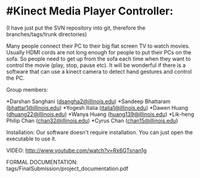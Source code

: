 #Kinect Media Player Controller:
==============
(I have just put the SVN repository into git, therefore the branches/tags/trunk
directories)


Many people connect their PC to their big flat screen TV to watch movies.
Usually HDMI cords are not long enough for people to put their PCs on the sofa.
So people need to get up from the sofa each time when they want to control
the movie (play, stop, pause etc). It will be wonderful if there is a software
that can use a kinect camera to detect hand gestures and control the PC.


Group members:

*Darshan Sanghani (dsangha2@illinois.edu)
*Sandeep Bhattaram (bhattar1@illinois.edu)
*Yogesh Italia (italia1@illinois.edu)
*Dawen Huang (dhuang22@illinois.edu)
*Wanya Huang (huang139@illinois.edu)
*Lik-heng Philip Chan (chan32@illinois.edu)
*Cyrus Chan (chan15@illinois.edu)


Installation:
Our software doesn't require installation. You can just open the executable to
use it.

VIDEO: http://www.youtube.com/watch?v=Rx6GTsnan1g

FORMAL DOCUMENTATION: tags/FinalSubmission/project_documentation.pdf
